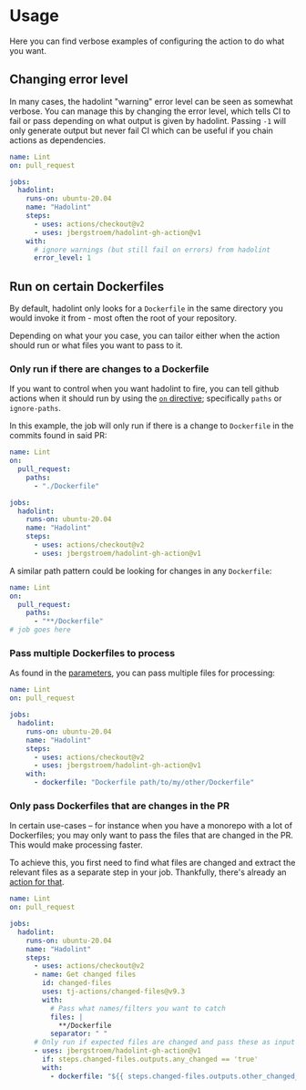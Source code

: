 # Usage

Here you can find verbose examples of configuring the action to do what you want.

## Changing error level

In many cases, the hadolint "warning" error level can be seen as somewhat verbose.
You can manage this by changing the error level, which tells CI to fail or pass
depending on what output is given by hadolint. Passing `-1` will only generate
output but never fail CI which can be useful if you chain actions as dependencies.

```yaml
name: Lint
on: pull_request

jobs:
  hadolint:
    runs-on: ubuntu-20.04
    name: "Hadolint"
    steps:
      - uses: actions/checkout@v2
      - uses: jbergstroem/hadolint-gh-action@v1
    with:
      # ignore warnings (but still fail on errors) from hadolint
      error_level: 1
```

## Run on certain Dockerfiles

By default, hadolint only looks for a `Dockerfile` in the same directory you would
invoke it from - most often the root of your repository.

Depending on what your you case, you can tailor either when the action should run
or what files you want to pass to it.

### Only run if there are changes to a Dockerfile

If you want to control when you want hadolint to fire, you can tell github actions when it
should run by using the [`on` directive][gh-on]; specifically `paths` or `ignore-paths`.

In this example, the job will only run if there is a change to `Dockerfile` in the commits
found in said PR:

```yaml
name: Lint
on:
  pull_request:
    paths:
      - "./Dockerfile"

jobs:
  hadolint:
    runs-on: ubuntu-20.04
    name: "Hadolint"
    steps:
      - uses: actions/checkout@v2
      - uses: jbergstroem/hadolint-gh-action@v1
```

A similar path pattern could be looking for changes in any `Dockerfile`:

```yaml
name: Lint
on:
  pull_request:
    paths:
      - "**/Dockerfile"
# job goes here
```

### Pass multiple Dockerfiles to process

As found in the [parameters][gh-param], you can pass multiple files for processing:

```yaml
name: Lint
on: pull_request

jobs:
  hadolint:
    runs-on: ubuntu-20.04
    name: "Hadolint"
    steps:
      - uses: actions/checkout@v2
      - uses: jbergstroem/hadolint-gh-action@v1
    with:
      - dockerfile: "Dockerfile path/to/my/other/Dockerfile"
```

### Only pass Dockerfiles that are changes in the PR

In certain use-cases – for instance when you have a monorepo with a lot of Dockerfiles; you may
only want to pass the files that are changed in the PR. This would make processing faster.

To achieve this, you first need to find what files are changed and extract the relevant files
as a separate step in your job. Thankfully, there's already an [action for that][gh-changed-files].

```yaml
name: Lint
on: pull_request

jobs:
  hadolint:
    runs-on: ubuntu-20.04
    name: "Hadolint"
    steps:
      - uses: actions/checkout@v2
      - name: Get changed files
        id: changed-files
        uses: tj-actions/changed-files@v9.3
        with:
          # Pass what names/filters you want to catch
          files: |
            **/Dockerfile
          separator: " "
      # Only run if expected files are changed and pass these as input
      - uses: jbergstroem/hadolint-gh-action@v1
        if: steps.changed-files.outputs.any_changed == 'true'
        with:
          - dockerfile: "${{ steps.changed-files.outputs.other_changed_files }}"
```

[gh-on]: https://docs.github.com/en/actions/reference/workflow-syntax-for-github-actions#onpushpull_requestpaths
[gh-param]: https://github.com/jbergstroem/hadolint-gh-action#parameters
[gh-changed-files]: https://github.com/tj-actions/changed-files
